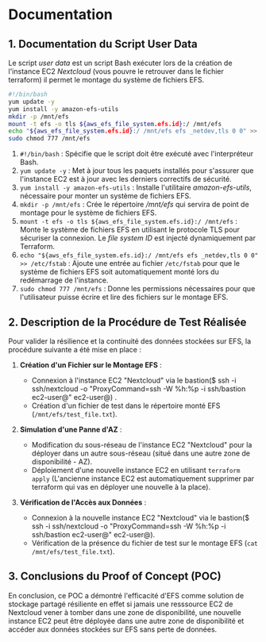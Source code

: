 # Documentation

## 1. Documentation du Script User Data

Le script *user data* est un script Bash exécuter lors de la création de l'instance EC2 *Nextcloud* (vous pouvre le retrouver dans le fichier terraform) il permet le montage du système de fichiers EFS.

```bash
#!/bin/bash
yum update -y
yum install -y amazon-efs-utils
mkdir -p /mnt/efs
mount -t efs -o tls ${aws_efs_file_system.efs.id}:/ /mnt/efs
echo "${aws_efs_file_system.efs.id}:/ /mnt/efs efs _netdev,tls 0 0" >> /etc/fstab
sudo chmod 777 /mnt/efs
```

1. `#!/bin/bash` : Spécifie que le script doit être exécuté avec l'interpréteur Bash.
2. `yum update -y` : Met à jour tous les paquets installés pour s'assurer que l'instance EC2 est à jour avec les derniers correctifs de sécurité.
3. `yum install -y amazon-efs-utils` : Installe l'utilitaire *amazon-efs-utils*, nécessaire pour monter un système de fichiers EFS.
4. `mkdir -p /mnt/efs` : Crée le répertoire */mnt/efs* qui servira de point de montage pour le système de fichiers EFS.
5. `mount -t efs -o tls ${aws_efs_file_system.efs.id}:/ /mnt/efs` : Monte le système de fichiers EFS en utilisant le protocole TLS pour sécuriser la connexion. Le *file system ID* est injecté dynamiquement par Terraform.
6. `echo "${aws_efs_file_system.efs.id}:/ /mnt/efs efs _netdev,tls 0 0" >> /etc/fstab` : Ajoute une entrée au fichier `/etc/fstab` pour que le système de fichiers EFS soit automatiquement monté lors du redémarrage de l'instance.
7. `sudo chmod 777 /mnt/efs` : Donne les permissions nécessaires pour que l'utilisateur puisse écrire et lire des fichiers sur le montage EFS.

## 2. Description de la Procédure de Test Réalisée

Pour valider la résilience et la continuité des données stockées sur EFS, la procédure suivante a été mise en place :

1. **Création d'un Fichier sur le Montage EFS** :
   - Connexion à l'instance EC2 "Nextcloud" via le bastion($ ssh -i ssh/nextcloud -o "ProxyCommand=ssh -W %h:%p -i ssh/bastion ec2-user@<IP DU NEXTCLOUD>" ec2-user@<IP DU BASTION>) .
   - Création d'un fichier de test dans le répertoire monté EFS (`/mnt/efs/test_file.txt`).

2. **Simulation d'une Panne d'AZ** :
   - Modification du sous-réseau de l'instance EC2 "Nextcloud" pour la déployer dans un autre sous-réseau (situé dans une autre zone de disponibilité - AZ).
   - Déploiement d'une nouvelle instance EC2 en utilisant `terraform apply` (L'ancienne instance EC2 est automatiquement supprimer par terraform qui vas en déployer une nouvelle à la place).

3. **Vérification de l'Accès aux Données** :
   - Connexion à la nouvelle instance EC2 "Nextcloud" via le bastion($ ssh -i ssh/nextcloud -o "ProxyCommand=ssh -W %h:%p -i ssh/bastion ec2-user@<IP DU NEXTCLOUD>" ec2-user@<IP DU BASTION>).
   - Vérification de la présence du fichier de test sur le montage EFS (`cat /mnt/efs/test_file.txt`).

## 3. Conclusions du Proof of Concept (POC)
En conclusion, ce POC a démontré l'efficacité d'EFS comme solution de stockage partagé résiliente en effet si jamais une resssource EC2 de Nextcloud vener à tomber dans une zone de disponibilité, une nouvelle instance EC2 peut être déployée dans une autre zone de disponibilité et accéder aux données stockées sur EFS sans perte de données.
